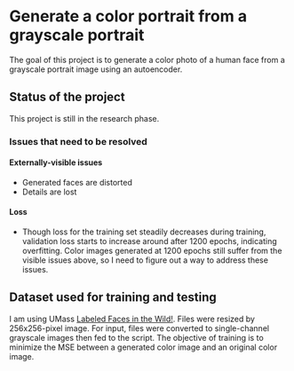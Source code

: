 # Generate a color portrait from a grayscale portrait
The goal of this project is to generate a color photo of a human face from a grayscale portrait image using an autoencoder.

## Status of the project
This project is still in the research phase.

### Issues that need to be resolved
#### Externally-visible issues
- Generated faces are distorted
- Details are lost
#### Loss
- Though loss for the training set steadily decreases during training, validation loss starts to increase around after 1200 epochs, indicating overfitting.  Color images generated at 1200 epochs still suffer from the visible issues above, so I need to figure out a way to address these issues.  

## Dataset used for training and testing
I am using UMass [Labeled Faces in the Wild!](http://vis-www.cs.umass.edu/lfw/).  Files were resized by 256x256-pixel image.  For input, files were converted to single-channel grayscale images then fed to the script.  The objective of training is to minimize the MSE between a generated color image and an original color image.
